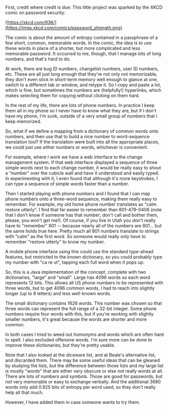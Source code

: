First, credit where credit is due: This little project was sparked by
the XKCD comic on password security:

![https://xkcd.com/936/](https://imgs.xkcd.com/comics/password_strength.png)

The comic is about the amount of entropy contained in a passphrase of
a few short, common, memorable words.  In the comic, the idea is to
use these words in place of a shorter, but more complicated and less
memorable password.  It occurred to me, though, that I manage lots of
long numbers, and that's hard to do.

At work, there are bug ID numbers, changelist numbers, user ID
numbers, etc.  These are all just long enough that they're not only
not memorizable, they don't even stick in short-term memory well
enough to glance at one, switch to a different tab or window, and
retype it.  So I copy and paste a lot, which is fine, but sometimes
the numbers are (helpfully!) hyperlinks, which makes selecting them
for copying without clicking on them hard.

In the rest of my life, there are lots of phone numbers.  In practice
I keep them all in my phone so I never have to know what they are, but
if I don't have my phone, I'm sunk, outside of a very small group of
numbers that I keep memorized.

So, what if we define a mapping from a dictionary of common words onto
numbers, and then use that to build a nice number to word-sequence
translation tool?  If the translation were built into all the
appropriate places, we could just use either numbers or words,
whichever is convenient.

For example, where I work we have a web interface to the change
management system.  If that web interface displayed a sequence of
three simple words next to each change number, it would be really easy
to shout a "number" over the cubicle wall and have it understood and
easily typed.  In experimenting with it, I even found that although
it's more keystrokes, I can type a sequence of simple words faster
than a number.

Then I started playing with phone numbers and I found that I can map
phone numbers onto a three-word sequence, making them really easy to
remember.  For example, my old home phone number translates as "calm
restore utterly".  I find that far easier to remember than
801-479-0406 (note that I don't know if someone has that number; don't
call and bother them, please, you won't get me!).  Of course, if you
live in Utah you don't really have to "remember" 801 -- because nearly
all of the numbers are 801... but the same holds true here.  Pretty
much all 801 numbers translate to strings with "calm" as the first
word.  So someone would really only have to remember "restore utterly"
to know my number.

A mobile phone interface using this could use the standard type-ahead
features, but restricted to the known dictionary, so you could
probably type my number with "ca re ut", tapping each full word when
it pops up.

So, this is a Java implementation of the concept, complete with two
dictionaries, "large" and "small".  Large has 4096 words so each word
represents 12 bits.  This allows all US phone numbers to be
represented with three words, but to get 4096 common words, I had to
reach into slightly longer (up to 8 letters) and less well-known
words.

The small dictionary contains 1626 words.  This number was chosen so
that three words can represent the full range of a 32-bit integer.
Some phone numbers require four words with this, but if you're working
with slightly smaller numbers, it's great because the words are
shorter and more common.

In both cases I tried to weed out homonyms and words which are often
hard to spell.  I also excluded offensive words.  I'm sure more can be
done to improve these dictionaries, but they're pretty usable.

Note that I also looked at the diceware list, and at Beale's
alternative list, and discarded them. There may be some useful ideas
that can be gleaned by studying the lists, but the difference between
those lists and my large list is mostly "words" that are either very
obscure or else not really words at all. There are lots of numbers and
symbols. Those are good for passwords, but not very memorable or easy
to exchange verbally. And the additional 3680 words only add 0.925
bits of entropy per word used, so they don't really help all that
much.

However, I have added them in case someone wants to try them.

